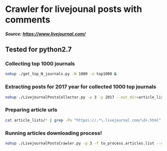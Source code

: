 # Crawler for livejounal posts with comments

##### Source: https://www.livejournal.com/

## Tested for python2.7

### Collecting top 1000 journals
```bash
nohup ./get_top_N_journals.py -N 1000 -o top1000 &
```

### Extracting posts for 2017 year for collected 1000 top journals
```bash
nohup ./LivejournalPostsCollector.py -p 3 -y 2017 --out_dir=article_lists/ --crawl_from=top1000 &
```

### Preparing article urls
```bash
cat article_lists/* | grep -Po "https\://.*\.livejournal.com/\d+.html" > to_process.articles.list
```

### Running articles downloading process!
```bash
nohup ./LivejournalPostsCrawler.py -p 3 -f to_process.articles.list --download_delay=0.3 &
```